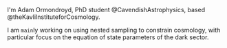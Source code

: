 I'm Adam Ormondroyd, PhD student @CavendishAstrophysics, based @theKavliInstituteforCosmology.

I am ```main```ly working on using nested sampling to constrain cosmology, with particular focus on the equation of state parameters of the dark sector.

<!---
Ormorod/Ormorod is a ✨ special ✨ repository because its `README.md` (this file) appears on your GitHub profile.
You can click the Preview link to take a look at your changes.
--->
